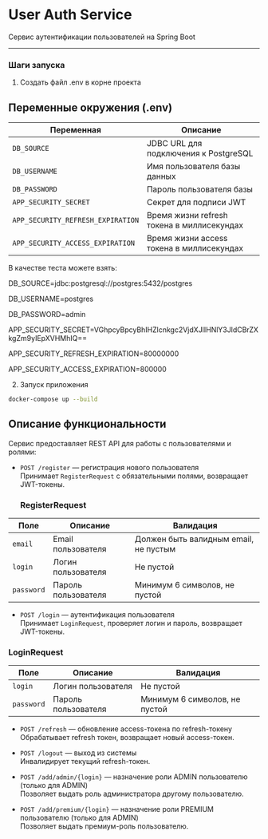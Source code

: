# User Auth Service

Сервис аутентификации пользователей на Spring Boot

---

### Шаги запуска

1. Создать файл .env в корне проекта
## Переменные окружения (.env)

| Переменная                   | Описание                                    | 
|-----------------------------|---------------------------------------------|
| `DB_SOURCE`                 | JDBC URL для подключения к PostgreSQL       | 
| `DB_USERNAME`               | Имя пользователя базы данных                 |
| `DB_PASSWORD`               | Пароль пользователя базы                      | 
| `APP_SECURITY_SECRET`       | Секрет для подписи JWT                        | 
| `APP_SECURITY_REFRESH_EXPIRATION` | Время жизни refresh токена в миллисекундах | 
| `APP_SECURITY_ACCESS_EXPIRATION`  | Время жизни access токена в миллисекундах  | 

В качестве теста можете взять:

DB_SOURCE=jdbc:postgresql://postgres:5432/postgres

DB_USERNAME=postgres

DB_PASSWORD=admin

APP_SECURITY_SECRET=VGhpcyBpcyBhIHZlcnkgc2VjdXJlIHNlY3JldCBrZXkgZm9yIEpXVHMhIQ==

APP_SECURITY_REFRESH_EXPIRATION=80000000

APP_SECURITY_ACCESS_EXPIRATION=800000

2. Запуск приложения

```bash
docker-compose up --build
```
## Описание функциональности

Сервис предоставляет REST API для работы с пользователями и ролями:

- `POST /register` — регистрация нового пользователя  
  Принимает `RegisterRequest` с обязательными полями, возвращает JWT-токены.
  ### RegisterRequest 

| Поле     | Описание                       | Валидация                                | 
|----------|-------------------------------|-----------------------------------------|
| `email`  | Email пользователя             | Должен быть валидным email, не пустым   | 
| `login`  | Логин пользователя            | Не пустой                              | 
| `password` | Пароль пользователя           | Минимум 6 символов, не пустой          | 

- `POST /login` — аутентификация пользователя  
  Принимает `LoginRequest`, проверяет логин и пароль, возвращает JWT-токены.
  
### LoginRequest 

| Поле     | Описание                       | Валидация                                | 
|----------|-------------------------------|-----------------------------------------|
| `login`  | Логин пользователя            | Не пустой                              | 
| `password` | Пароль пользователя           | Минимум 6 символов, не пустой          | 

- `POST /refresh` — обновление access-токена по refresh-токену  
  Обрабатывает refresh токен, возвращает новый access-токен.

- `POST /logout` — выход из системы  
  Инвалидирует текущий refresh-токен.

- `POST /add/admin/{login}` — назначение роли ADMIN пользователю (только для ADMIN)  
  Позволяет выдать роль администратора другому пользователю.

- `POST /add/premium/{login}` — назначение роли PREMIUM пользователю (только для ADMIN)  
  Позволяет выдать премиум-роль пользователю.




